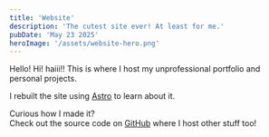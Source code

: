 ```yaml
---
title: 'Website'
description: 'The cutest site ever! At least for me.'
pubDate: 'May 23 2025'
heroImage: '/assets/website-hero.png'
---
```


Hello! Hi! haiii!! This is where I host my unprofessional portfolio and personal projects.

I rebuilt the site using <u>[Astro](https://astro.build)</u> to learn about it.

Curious how I made it? \
Check out the source code on <u>[GitHub](https://github.com/seraphicfae/website)</u> where I host other stuff too!
